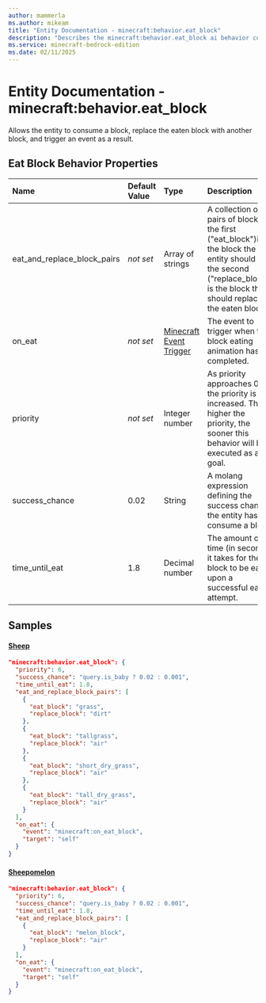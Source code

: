 ```yaml
---
author: mammerla
ms.author: mikeam
title: "Entity Documentation - minecraft:behavior.eat_block"
description: "Describes the minecraft:behavior.eat_block ai behavior component"
ms.service: minecraft-bedrock-edition
ms.date: 02/11/2025 
---
```


# Entity Documentation - minecraft:behavior.eat_block

Allows the entity to consume a block, replace the eaten block with another block, and trigger an event as a result.


## Eat Block Behavior Properties

|Name       |Default Value |Type |Description |Example Values |
|:----------|:-------------|:----|:-----------|:------------- |
| eat_and_replace_block_pairs | *not set* | Array of strings | A collection of pairs of blocks; the first ("eat_block")is the block the entity should eat, the second ("replace_block") is the block that should replace the eaten block. | Sheep: `[{"eat_block":"grass","replace_block":"dirt"},{"eat_block":"tallgrass","replace_block":"air"},{"eat_block":"short_dry_grass","replace_block":"air"},{"eat_block":"tall_dry_grass","replace_block":"air"}]`, Sheepomelon: `[{"eat_block":"melon_block","replace_block":"air"}]` | 
| on_eat | *not set* | [Minecraft Event Trigger](../Definitions/NestedTables/triggers.md) | The event to trigger when the block eating animation has completed. | Sheep: `{"event":"minecraft:on_eat_block","target":"self"}` | 
| priority | *not set* | Integer number | As priority approaches 0, the priority is increased. The higher the priority, the sooner this behavior will be executed as a goal. | Sheep: `6` | 
| success_chance | 0.02 | String | A molang expression defining the success chance the entity has to consume a block. | Sheep: `"query.is_baby ? 0.02 : 0.001"` | 
| time_until_eat | 1.8 | Decimal number | The amount of time (in seconds) it takes for the block to be eaten upon a successful eat attempt. | Sheep: `1.8` | 

## Samples

#### [Sheep](https://github.com/Mojang/bedrock-samples/tree/preview/behavior_pack/entities/sheep.json)


```json
"minecraft:behavior.eat_block": {
  "priority": 6,
  "success_chance": "query.is_baby ? 0.02 : 0.001",
  "time_until_eat": 1.8,
  "eat_and_replace_block_pairs": [
    {
      "eat_block": "grass",
      "replace_block": "dirt"
    },
    {
      "eat_block": "tallgrass",
      "replace_block": "air"
    },
    {
      "eat_block": "short_dry_grass",
      "replace_block": "air"
    },
    {
      "eat_block": "tall_dry_grass",
      "replace_block": "air"
    }
  ],
  "on_eat": {
    "event": "minecraft:on_eat_block",
    "target": "self"
  }
}
```

#### [Sheepomelon](https://github.com/microsoft/minecraft-samples/tree/main/addon_starter/1_hello_world/behavior_packs/aop_mobs/entities/sheepomelon.behavior.json)


```json
"minecraft:behavior.eat_block": {
  "priority": 6,
  "success_chance": "query.is_baby ? 0.02 : 0.001",
  "time_until_eat": 1.8,
  "eat_and_replace_block_pairs": [
    {
      "eat_block": "melon_block",
      "replace_block": "air"
    }
  ],
  "on_eat": {
    "event": "minecraft:on_eat_block",
    "target": "self"
  }
}
```
